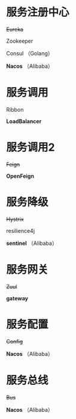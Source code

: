 # 服务注册中心

~~Eureka~~

Zookeeper

Consul  （Golang）

**Nacos**	（Alibaba）



# 服务调用

Ribbon

**LoadBalancer**



# 服务调用2

~~Feign~~

**OpenFeign**



# 服务降级

~~Hystrix~~

resilience4j

**sentinel**	（Alibaba）



# 服务网关

~~Zuul~~

**gateway**



# 服务配置

~~Config~~

**Nacos**	（Alibaba）



# 服务总线

~~Bus~~

**Nacos**	（Alibaba）
